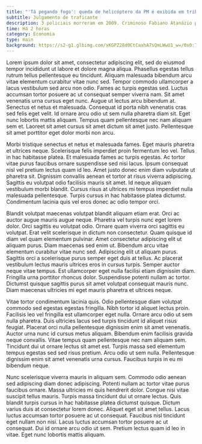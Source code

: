 ```yaml
---
title: "'Tá pegando fogo': queda de helicóptero da PM é exibida em tribunal no RJ"
subtitle: Julgamento de traficante
description: 3 policiais morreram em 2009. Criminoso Fabiano Atanázio pegou 25 anos de prisão.
time: Há 2 horas
category: Economia
type: main
background: https://s2-g1.glbimg.com/xKGPZ28d0CtCaxhA7sQmLWwU1_w=/0x0:741x417/540x304/smart/filters:max_age(3600)/http://s01.video.glbimg.com/deo/vi/66/90/11719066
---
```


Lorem ipsum dolor sit amet, consectetur adipiscing elit, sed do eiusmod tempor incididunt ut labore et dolore magna aliqua. Phasellus egestas tellus rutrum tellus pellentesque eu tincidunt. Aliquam malesuada bibendum arcu vitae elementum curabitur vitae nunc sed. Tempor commodo ullamcorper a lacus vestibulum sed arcu non odio. Fames ac turpis egestas sed. Luctus accumsan tortor posuere ac ut consequat semper viverra nam. Sit amet venenatis urna cursus eget nunc. Augue ut lectus arcu bibendum at. Senectus et netus et malesuada. Consequat id porta nibh venenatis cras sed felis eget velit. Id ornare arcu odio ut sem nulla pharetra diam sit. Eget nunc lobortis mattis aliquam. Tempus quam pellentesque nec nam aliquam sem et. Laoreet sit amet cursus sit amet dictum sit amet justo. Pellentesque sit amet porttitor eget dolor morbi non arcu.

Morbi tristique senectus et netus et malesuada fames. Eget mauris pharetra et ultrices neque. Scelerisque felis imperdiet proin fermentum leo vel. Tellus in hac habitasse platea. Et malesuada fames ac turpis egestas. Ac tortor vitae purus faucibus ornare suspendisse sed nisi lacus. Ipsum consequat nisl vel pretium lectus quam id leo. Amet justo donec enim diam vulputate ut pharetra sit. Dignissim convallis aenean et tortor at risus viverra adipiscing. Sagittis eu volutpat odio facilisis mauris sit amet. Id neque aliquam vestibulum morbi blandit. Cursus risus at ultrices mi tempus imperdiet nulla malesuada pellentesque. Turpis cursus in hac habitasse platea dictumst. Condimentum lacinia quis vel eros donec ac odio tempor orci.

Blandit volutpat maecenas volutpat blandit aliquam etiam erat. Orci ac auctor augue mauris augue neque. Pharetra vel turpis nunc eget lorem dolor. Orci sagittis eu volutpat odio. Ornare quam viverra orci sagittis eu volutpat. Erat velit scelerisque in dictum non consectetur. Quam quisque id diam vel quam elementum pulvinar. Amet consectetur adipiscing elit ut aliquam purus. Diam maecenas sed enim ut. Bibendum arcu vitae elementum curabitur vitae nunc sed. Adipiscing elit ut aliquam purus. Sagittis orci a scelerisque purus semper eget duis at tellus. Ac placerat vestibulum lectus mauris ultrices eros in cursus turpis. Semper auctor neque vitae tempus. Est ullamcorper eget nulla facilisi etiam dignissim diam. Fringilla urna porttitor rhoncus dolor. Suspendisse potenti nullam ac tortor. Dictumst quisque sagittis purus sit amet volutpat consequat mauris nunc. Diam maecenas ultricies mi eget mauris pharetra et ultrices neque.

Vitae tortor condimentum lacinia quis. Odio pellentesque diam volutpat commodo sed egestas egestas fringilla. Nibh tortor id aliquet lectus proin. Facilisis leo vel fringilla est ullamcorper eget nulla. Ornare arcu odio ut sem nulla pharetra. Duis ultricies lacus sed turpis tincidunt id aliquet risus feugiat. Placerat orci nulla pellentesque dignissim enim sit amet venenatis. Auctor urna nunc id cursus metus aliquam. Bibendum enim facilisis gravida neque convallis. Vitae tempus quam pellentesque nec nam aliquam sem. Tincidunt dui ut ornare lectus sit amet est. Turpis massa sed elementum tempus egestas sed sed risus pretium. Arcu odio ut sem nulla. Pellentesque dignissim enim sit amet venenatis urna cursus. Faucibus turpis in eu mi bibendum neque.

Nunc scelerisque viverra mauris in aliquam sem. Commodo odio aenean sed adipiscing diam donec adipiscing. Potenti nullam ac tortor vitae purus faucibus ornare. Massa ultricies mi quis hendrerit dolor. Congue nisi vitae suscipit tellus mauris. Turpis massa tincidunt dui ut ornare lectus. Quis blandit turpis cursus in hac habitasse platea dictumst quisque. Dictum varius duis at consectetur lorem donec. Aliquet eget sit amet tellus. Lacus luctus accumsan tortor posuere ac ut consequat. Faucibus nisl tincidunt eget nullam non nisi. Lacus luctus accumsan tortor posuere ac ut consequat. Dui id ornare arcu odio ut sem. Pretium lectus quam id leo in vitae. Eget nunc lobortis mattis aliquam.
